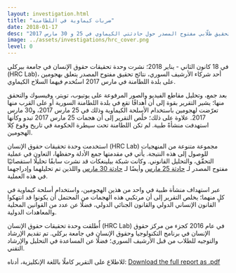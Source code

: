 ```yaml
---
layout: investigation.html
title: "ضربات كيماوية في اللطامنة"
date: 2018-01-17
desc: "تحقيق طلّابي مفتوح المصدر حول حادثتي الكيماوي في 25 و 30 مارس 2017"
image: ../assets/investigations/hrc_cover.png
level: 0
---
```

في 18 كانون الثاني - يناير 2018؛ نشرت وحدة تحقيقات حقوق الإنسان في جامعة بيركلي (HRC Lab)، أحد شركاء الأرشيف السوري، نتائج تحقيق مفتوح المصدر يتعلق بهجومين على بلدة اللطامنة في مارس 2017 استُخدم فيهما السلاح الكيماوي.

بعد جمع، وتحليل مقاطع الفيديو والصور المرفوعة على يوتيوب، تويتر، وفيسبوك والتحقق منها؛ يشير التقرير بقوة إلى أن أهدافًا تقع في بلدة اللطامنة السورية أو على القرب منها تعرّضت لهجومين باستخدام الأسلحة الكيماوية وذلك في 25 مارس 2017،  و30 مارس 2017.  علاوة على ذلك؛ خلُص التقرير إلى أن هجمات 25 مارس 2017 تبدو وكأنها استهدفت منشأةً طبية. لم تكن اللطامنة تحت سيطرة الحكومة في تاريخ وقوع كِلا الهجومين.

استخدمت وحدة تحقيقات حقوق الإنسان (HRC Lab) مجموعة متنوعة من المنهجيات للوصول إلى هذه النتيجة. يأتي في مقدمتها جمع الأدلة وحفظها، التعاون في عملية التحقّق، والتحليل القانوني. وكانت شبكة بيلينغكات قد نشرت سابقًا تحليلًا استقصائيًا مفتوح المصدر لـ [حادثة 25 مارس](https://www.bellingcat.com/news/mena/2017/10/09/summary-open-source-evidence-march-25th-2017-chlorine-attack-al-lataminah-hama/) وأيضًا لـ  [حادثة 30 مارس](https://www.bellingcat.com/news/mena/2017/10/26/investigating-march-30-2017-sarin-attack-al-lataminah/) واللذين تم تحليلهما وإدراجهما في هذه العملية.

عبر استهداف منشأة طبية في واحد من هذين الهجومين، واستخدام أسلحة كيماوية في كلٍ منهما؛ يخلص التقرير إلى أن مرتكبي هذه الهجمات من المحتمل أن يكونوا قد انتهكوا القانون الإنساني الدولي والقانون الجنائي الدولي، فضلًا عن عدد من القوانين المحلية والمعاهدات الدولية.

أٌطلقت وحدة تحقيقات حقوق الإنسان (HRC Lab) في عام 2016 كجزء من مركز حقوق الإنسان في برنامج التكنولوجيا وحقوق الإنسان في جامعة بركلي.  تم تقديم الإرشاد والتوجيه للطلاب من قبل الأرشيف السوري؛ فضلًا عن المساعدة في التحليل والإرشاد التقني.

للاطلاع على التقرير كاملًا باللغة الإنكليزية، أدناه:
[Download the full report as .pdf](../assets/hama/Syrian_Archive_Hama_Report_Final.pdf)

